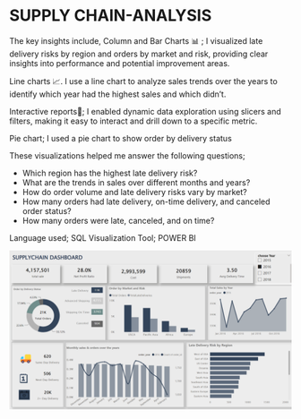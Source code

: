 # SUPPLY CHAIN-ANALYSIS

The key insights include, 
  Column and Bar Charts 📊 ; I visualized late delivery risks by region and orders by market and risk, providing clear insights into performance and potential improvement areas.

  Line charts 📈. I use a line chart to analyze sales trends over the years to identify which year had the highest sales and which didn’t.

  Interactive reports📝; I enabled dynamic data exploration using slicers and filters, making it easy to interact and drill down to a specific metric.

  Pie chart; I used a pie chart to show order by delivery status 

These visualizations helped me answer the following questions;

* Which region has the highest late delivery risk?
* What are the trends in sales over different months and years?
* How do order volume and late delivery risks vary by market?
*  How many orders had late delivery, on-time delivery, and canceled order status?
*  How many orders were late, canceled, and on time?

Language used; SQL
Visualization Tool; POWER BI

  ![Screenshot of the dashboard](https://github.com/SALHASAID/SUPPLYCHAIN-ANALYSIS/blob/main/Screenshot%202024-07-06%20015332.png)


